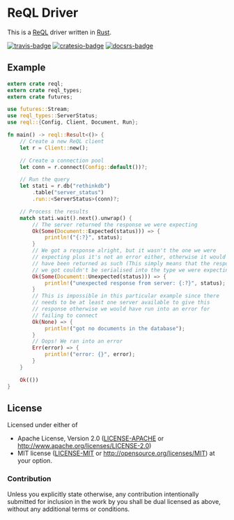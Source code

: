 # ReQL Driver

This is a [ReQL] driver written in [Rust].

[![travis-badge][]][travis] [![cratesio-badge][]][cratesio] [![docsrs-badge][]][docsrs]

## Example

```rust
extern crate reql;
extern crate reql_types;
extern crate futures;

use futures::Stream;
use reql_types::ServerStatus;
use reql::{Config, Client, Document, Run};

fn main() -> reql::Result<()> {
    // Create a new ReQL client
    let r = Client::new();

    // Create a connection pool
    let conn = r.connect(Config::default())?;

    // Run the query
    let stati = r.db("rethinkdb")
        .table("server_status")
        .run::<ServerStatus>(conn)?;

    // Process the results
    match stati.wait().next().unwrap() {
        // The server returned the response we were expecting
        Ok(Some(Document::Expected(status))) => {
            println!("{:?}", status);
        }
        // We got a response alright, but it wasn't the one we were
        // expecting plus it's not an error either, otherwise it would
        // have been returned as such (This simply means that the response
        // we got couldn't be serialised into the type we were expecting)
        Ok(Some(Document::Unexpected(status))) => {
            println!("unexpected response from server: {:?}", status);
        }
        // This is impossible in this particular example since there
        // needs to be at least one server available to give this
        // response otherwise we would have run into an error for
        // failing to connect
        Ok(None) => {
            println!("got no documents in the database");
        }
        // Oops! We ran into an error
        Err(error) => {
            println!("error: {}", error);
        }
    }

    Ok(())
}
```

## License

Licensed under either of
* Apache License, Version 2.0 ([LICENSE-APACHE](LICENSE-APACHE) or http://www.apache.org/licenses/LICENSE-2.0)
* MIT license ([LICENSE-MIT](LICENSE-MIT) or http://opensource.org/licenses/MIT)
at your option.

### Contribution

Unless you explicitly state otherwise, any contribution intentionally submitted
for inclusion in the work by you shall be dual licensed as above, without any
additional terms or conditions.

[ReQL]: https://rethinkdb.com/api
[Rust]: https://rust-lang.org
[travis-badge]: https://travis-ci.org/RebirthDB/rebirthdb-rs.svg?branch=master
[travis]: https://travis-ci.org/RebirthDB/rebirthdb-rs
[cratesio-badge]: https://img.shields.io/crates/v/reql.svg
[cratesio]: https://crates.io/crates/reql
[docsrs-badge]: https://docs.rs/reql/badge.svg
[docsrs]: https://docs.rs/reql
